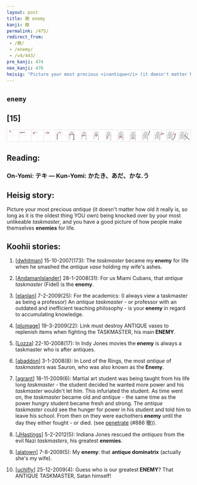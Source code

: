 ```yaml
---
layout: post
title: 敵 enemy
kanji: 敵
permalink: /475/
redirect_from:
 - /敵/
 - /enemy/
 - /v4/443/
pre_kanji: 474
nex_kanji: 476
heisig: "Picture your most precious <i>antique</i> (it doesn't matter how old it really is, so long as it is the oldest thing YOU own) being knocked over by your most unlikeable <i>taskmaster</i>, and you have a good picture of how people make themselves <b>enemies</b> for life."
---
```


## `enemy`

## [15]

<div class="stroke"><img src="../images/E695B5.png" /></div>

## Reading:

### On-Yomi: テキ &mdash; Kun-Yomi: かたき、あだ、かな.う

## Heisig story:

Picture your most precious <i>antique</i> (it doesn't matter how old it really is, so long as it is the oldest thing YOU own) being knocked over by your most unlikeable <i>taskmaster</i>, and you have a good picture of how people make themselves <b>enemies</b> for life.

## Koohii stories:

1) [<a href="http://kanji.koohii.com/profile/dwhitman">dwhitman</a>] 15-10-2007(173): The <em>taskmaster</em> became my<strong> enemy</strong> for life when he smashed the <em>antique vase</em> holding my wife&#039;s ashes.

2) [<a href="http://kanji.koohii.com/profile/AndamanIslander">AndamanIslander</a>] 28-1-2008(31): For us Miami Cubans, that <em>antique taskmaster</em> (Fidel) is the <strong>enemy</strong>.

3) [<a href="http://kanji.koohii.com/profile/elanlan">elanlan</a>] 7-2-2009(25): For the academics: (I always view a taskmaster as being a professor) An <em>antique taskmaster</em> - or professor with an outdated and inefficient teaching philosophy - is your<strong> enemy</strong> in regard to accumulating knowledge.

4) [<a href="http://kanji.koohii.com/profile/plumage">plumage</a>] 19-3-2009(22): Link must destroy ANTIQUE vases to replenish items when fighting the TASKMASTER, his main<strong> ENEMY</strong>.

5) [<a href="http://kanji.koohii.com/profile/Lozza">Lozza</a>] 22-10-2008(17): In Indy Jones movies the<strong> enemy</strong> is always a taskmaster who is after antiques.

6) [<a href="http://kanji.koohii.com/profile/abaddon">abaddon</a>] 3-1-2008(8): In Lord of the Rings, the most <em>antique</em> of <em>taskmasters</em> was Sauron, who was also known as the<strong> Enemy</strong>.

7) [<a href="http://kanji.koohii.com/profile/agrant">agrant</a>] 18-11-2009(6): Martial art student was being taught from his life long <em>taskmaster</em> - the student decided he wanted more power and his <em>taskmaster</em> wouldn&#039;t let him. This infuriated the student. As time went on, the <em>taskmaster</em> became old and <em>antique</em> - the same time as the power hungry student became fresh and strong. The <em>antique taskmaster</em> could see the hunger for power in his student and told him to leave his school. From then on they were eachothers<strong> enemy</strong> until the day they either fought - or died. (see <a href="../886">penetrate</a> (#886 徹)).

8) [<a href="http://kanji.koohii.com/profile/JHastings">JHastings</a>] 5-2-2012(5): Indiana Jones rescued the <em>antiques</em> from the evil Nazi <em>taskmasters</em>, his greatest <strong>enemies</strong>.

9) [<a href="http://kanji.koohii.com/profile/alatown">alatown</a>] 7-8-2009(5): My <strong>enemy</strong>: that <strong>antique dominatrix</strong> (actually she&#039;s my wife).

10) [<a href="http://kanji.koohii.com/profile/uchifly">uchifly</a>] 25-12-2009(4): Guess who is our greatest<strong> ENEMY</strong>? That ANTIQUE TASKMASTER, Satan himself!
